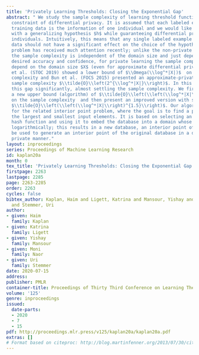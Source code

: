 ```yaml
---
title: 'Privately Learning Thresholds: Closing the Exponential Gap'
abstract: " We study the sample complexity of learning threshold functions under the
  constraint of differential privacy. It is assumed that each labeled example in the
  training data is the information of one individual and we would like to come up
  with a generalizing hypothesis $h$ while guaranteeing differential privacy for the
  individuals. Intuitively, this means that any single labeled example in the training
  data should not have a significant effect on the choice of the hypothesis. This
  problem has received much attention recently; unlike the non-private case, where
  the sample complexity is independent of the domain size and just depends on the
  desired accuracy and confidence, for private learning the sample complexity must
  depend on the domain size $X$ (even for approximate differential privacy). Alon
  et al. (STOC 2019) showed a lower bound of $\\Omega(\\log^*|X|)$  on the sample
  complexity and Bun et al. (FOCS 2015) presented an approximate-private learner with
  sample complexity $\\tilde{O}\\left(2^{\\log^*|X|}\\right)$. In this work we reduce
  this gap significantly, almost settling the sample complexity. We first present
  a new upper bound (algorithm) of $\\tilde{O}\\left(\\left(\\log^*|X|\\right)^2\\right)$
  on the sample complexity  and then present an improved version with sample complexity
  $\\tilde{O}\\left(\\left(\\log^*|X|\\right)^{1.5}\\right)$. Our algorithm is constructed
  for the related interior point problem, where the goal is to find a point between
  the largest and smallest input elements. It is based on selecting an input-dependent
  hash function and using it to embed the database into a domain whose size is reduced
  logarithmically; this results in a new database, an interior point of which can
  be used to generate an interior point of the original database in a differentially
  private manner."
layout: inproceedings
series: Proceedings of Machine Learning Research
id: kaplan20a
month: 0
tex_title: 'Privately Learning Thresholds: Closing the Exponential Gap'
firstpage: 2263
lastpage: 2285
page: 2263-2285
order: 2263
cycles: false
bibtex_author: Kaplan, Haim and Ligett, Katrina and Mansour, Yishay and Naor, Moni
  and Stemmer, Uri
author:
- given: Haim
  family: Kaplan
- given: Katrina
  family: Ligett
- given: Yishay
  family: Mansour
- given: Moni
  family: Naor
- given: Uri
  family: Stemmer
date: 2020-07-15
address: 
publisher: PMLR
container-title: Proceedings of Thirty Third Conference on Learning Theory
volume: '125'
genre: inproceedings
issued:
  date-parts:
  - 2020
  - 7
  - 15
pdf: http://proceedings.mlr.press/v125/kaplan20a/kaplan20a.pdf
extras: []
# Format based on citeproc: http://blog.martinfenner.org/2013/07/30/citeproc-yaml-for-bibliographies/
---
```

